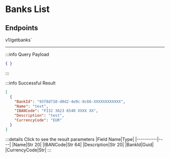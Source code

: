 # Banks List

## Endpoints

<!--@include: @/dist/md/api_url.md-->v1/getbanks`

---
:::info Query Payload
```json
{ }
```
:::

:::info Successful Result
```json
[
  {
    "BankId": "93f8d710-d0d2-4e9c-8c66-XXXXXXXXXXXX",
    "Name": "test",
    "IBANCode": "FI32 3623 6540 XXXX XX",
    "Description": "test",
    "CurrencyCode": "EUR"
  }
]
```
:::details Click to see the result parameters
|Field Name|Type|
|----------|----|
|Name|Str 20|
|IBANCode|Str 64|
|Description|Str 20|
|BankId|Guid|
|CurrencyCode|Str|
:::